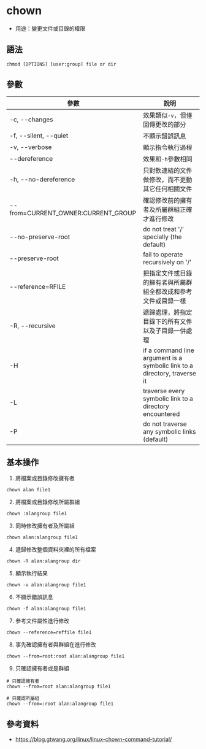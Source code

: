 # chown

- 用途：變更文件或目錄的權限

## 語法

```shell
chmod [OPTIONS] [user:group] file or dir
```

## 參數

| 參數                               | 說明                                                                      |
| ---------------------------------- | ------------------------------------------------------------------------- |
| -c, --changes                      | 效果類似`-v`，但僅回傳更改的部分                                          |
| -f, --silent, --quiet              | 不顯示錯誤訊息                                                            |
| -v, --verbose                      | 顯示指令執行過程                                                          |
| --dereference                      | 效果和`-h`參數相同                                                        |
| -h, --no-dereference               | 只對軟連結的文件做修改，而不更動其它任何相關文件                          |
| --from=CURRENT_OWNER:CURRENT_GROUP | 確認修改前的擁有者及所屬群組正確才進行修改                                |
| --no-preserve-root                 | do not treat '/' specially (the default)                                  |
| --preserve-root                    | fail to operate recursively on '/'                                        |
| --reference=RFILE                  | 把指定文件或目錄的擁有者與所屬群組全都改成和參考文件或目錄一樣            |
| -R, --recursive                    | 遞歸處理，將指定目錄下的所有文件以及子目錄一併處理                        |
| -H                                 | if a command line argument is a symbolic link to a directory, traverse it |
| -L                                 | traverse every symbolic link to a directory encountered                   |
| -P                                 | do not traverse any symbolic links (default)                              |
## 基本操作
1. 將檔案或目錄修改擁有者
```shell
chown alan file1
```
2. 將檔案或目錄修改所屬群組
```shell
chown :alangroup file1
```
3. 同時修改擁有者及所屬組
```shell
chown alan:alangroup file1
```
4. 遞歸修改整個資料夾裡的所有檔案
```shell
chown -R alan:alangroup dir
```
5. 顯示執行結果
```shell
chown -v alan:alangroup file1
```
6. 不顯示錯誤訊息
```shell
chown -f alan:alangroup file1
```
7. 參考文件屬性進行修改
```shell
chown --reference=reffile file1
```
8. 事先確認擁有者與群組在進行修改
```shell
chown --from=root:root alan:alangroup file1
```
9. 只確認擁有者或是群組
```shell
# 只確認擁有者
chown --from=root alan:alangroup file1

# 只確認所屬組
chown --from=:root alan:alangroup file1
```


## 參考資料
* https://blog.gtwang.org/linux/linux-chown-command-tutorial/

